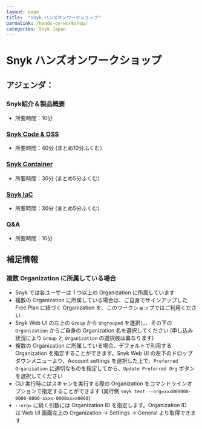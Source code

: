 ```yaml
---
layout: page
title:  "Snyk ハンズオンワークショップ"
parmalink: /hands-on-workshop/
categories: Snyk Japan
---
```


# Snyk ハンズオンワークショップ

## アジェンダ：

### Snyk紹介＆製品概要
* 所要時間：10分

### [Snyk Code & OSS](https://github.com/snyk-japan/snyk-sca-sast-workshop)
* 所要時間：40分 (まとめ10分ふくむ）

### [Snyk Container](https://github.com/snyk-japan/snyk-container-workshop)
* 所要時間：30分 (まとめ5分ふくむ）

### [Snyk IaC](https://github.com/snyk-japan/snyk-iac-workshop)
* 所要時間：30分 (まとめ5分ふくむ）

### Q&A
* 所要時間：10分


## 補足情報

### 複数 Organization に所属している場合

* Snyk では各ユーザーは 1 つ以上の Organization に所属しています
* 複数の Organization に所属している場合は、ご自身でサインアップした Free Plan に紐づく Organization を、このワークショップではご利用ください
* Snyk Web UI の左上の `Group` から `Ungrouped` を選択し、その下の `Organization` からご自身の Organization 名を選択してください (申し込み状況により `Group` と `Organization` の選択肢は異なります)
* 複数の Organization に所属している場合、デフォルトで利用する Organization を指定することができます。Snyk Web UI の左下のドロップダウンメニューより、Account settings を選択した上で、`Preferred Organization` に適切なものを指定してから、`Update Preferred Org` ボタンを選択してください
* CLI 実行時にはスキャンを実行する際の Organization をコマンドラインオプションで指定することができます (実行例 `snyk test --org=xxx000000-0000-0000-xxxx-0000xxxx0000`)
* `--org=` に続く引数には Organization ID を指定します。Organization ID　は Web UI 画面左上の Organization → Settings → General より取得できます
